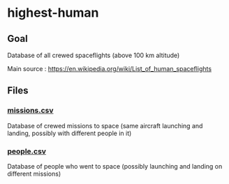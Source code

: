 # highest-human

## Goal
Database of all crewed spaceflights (above 100 km altitude)

Main source : https://en.wikipedia.org/wiki/List_of_human_spaceflights

## Files

### [missions.csv](missions.csv)
Database of crewed missions to space (same aircraft launching and landing, possibly with different people in it)

### [people.csv](people.csv)
Database of people who went to space (possibly launching and landing on different missions)
